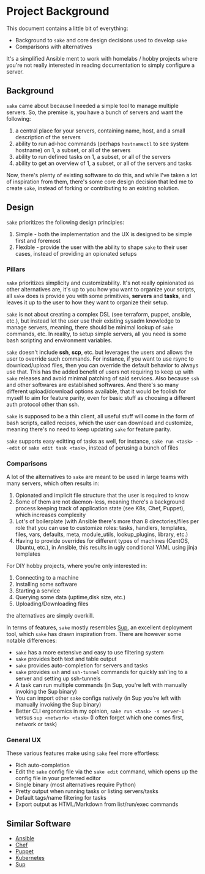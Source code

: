# Project Background

This document contains a little bit of everything:

- Background to `sake` and core design decisions used to develop `sake`
- Comparisons with alternatives

It's a simplified Ansible ment to work with homelabs / hobby projects where you're not really interested in reading documentation to simply configure a server.

## Background

`sake` came about because I needed a simple tool to manage multiple servers. So, the premise is, you have a bunch of servers and want the following:

1. a central place for your servers, containing name, host, and a small description of the servers
2. ability to run ad-hoc commands (perhaps `hostnamectl` to see system hostname) on 1, a subset, or all of the servers
3. ability to run defined tasks on 1, a subset, or all of the servers
4. ability to get an overview of 1, a subset, or all of the servers and tasks

Now, there's plenty of existing software to do this, and while I've taken a lot of inspiration from them, there's some core design decision that led me to create `sake`, instead of forking or contributing to an existing solution.

## Design

`sake` prioritizes the following design principles:

1. Simple - both the implementation and the UX is designed to be simple first and foremost
2. Flexible - provide the user with the ability to shape `sake` to their user cases, instead of providing an opionated setups

### Pillars

`sake` prioritizes simplicity and customizability. It's not really opinionated as other alternatives are, it's up to you how you want to organize your scripts, all `sake` does is provide you with some primitives, **servers** and **tasks**, and leaves it up to the user to how they want to organize their setup.

`sake` is not about creating a complex DSL (see terraform, puppet, ansible, etc.), but instead let the user use their existing sysadm knowledge to manage servers, meaning, there should be minimal lookup of `sake` commands, etc. In reality, to setup simple servers, all you need is some bash scripting and environment variables.

`sake` doesn't include **ssh**, **scp**, etc. but leverages the users and allows the user to override such commands. For instance, if you want to use rsync to download/upload files, then you can override the default behavior to always use that. This has the added benefit of users not requiring to keep up with `sake` releases and avoid minimal patching of said services. Also because `ssh` and other softwares are established softwares. And there's so many different upload/download options available, that it would be foolish for myself to aim for feature parity, even for basic stuff as choosing a different auth protocol other than ssh.

`sake` is supposed to be a thin client, all useful stuff will come in the form of bash scripts, called recipes, which the user can download and customize, meaning there's no need to keep updating `sake` for feature parity.

`sake` supports easy editting of tasks as well, for instance, `sake run <task> --edit` or `sake edit task <task>`, instead of perusing a bunch of files

### Comparisons

A lot of the alternatives to `sake` are meant to be used in large teams with many servers, which often results in:

1. Opionated and implicit file structure that the user is required to know
2. Some of them are not daemon-less, meaning there's a background process keeping track of application state (see K8s, Chef, Puppet), which increases complexity
3. Lot's of boilerplate (with Ansible there's more than 8 directories/files per role that you can use to customize roles: tasks, handlers, templates, files, vars, defaults, meta, module_utils, lookup_plugins, library, etc.)
4. Having to provide overrides for different types of machines (CentOS, Ubuntu, etc.), in Ansible, this results in ugly conditional YAML using jinja templates

For DIY hobby projects, where you're only interested in:

1. Connecting to a machine
2. Installing some software
3. Starting a service
4. Querying some data (uptime,disk size, etc.)
5. Uploading/Downloading files

the alternatives are simply overkill.

In terms of features, `sake` mostly resembles [Sup](https://github.com/pressly/sup), an excellent deployment tool, which `sake` has drawn inspiration from. There are however some notable differences:

- `sake` has a more extensive and easy to use filtering system
- `sake` provides both text and table output
- `sake` provides auto-completion for servers and tasks
- `sake` provides `ssh` and `ssh-tunnel` commands for quickly ssh'ing to a server and setting up ssh-tunnels
- A task can run multiple commands (in Sup, you're left with manually invoking the Sup binary)
- You can import other `sake` configs natively (in Sup you're left with manually invoking the Sup binary)
- Better CLI ergonomics in my opinion, `sake run <task> -s server-1` versus `sup <network> <task>` (I often forget which one comes first, network or task)

### General UX

These various features make using `sake` feel more effortless:

- Rich auto-completion
- Edit the `sake` config file via the `sake edit` command, which opens up the config file in your preferred editor
- Single binary (most alternatives require Python)
- Pretty output when running tasks or listing servers/tasks
- Default tags/name filtering for tasks
- Export output as HTML/Markdown from list/run/exec commands

## Similar Software

- [Ansible](https://www.ansible.com)
- [Chef](https://www.chef.io)
- [Puppet](https://puppet.com)
- [Kubernetes](https://puppet.com)
- [Sup](https://pressly.github.io/sup)
